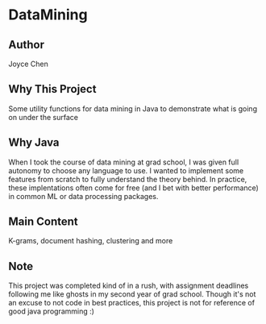 # DataMining
## Author
Joyce Chen
## Why This Project
Some utility functions for data mining in Java to demonstrate what is going on under the surface

## Why Java
When I took the course of data mining at grad school, I was given full autonomy to choose any language to use. 
I wanted to implement some features from scratch to fully understand the theory behind. In practice, these implentations
often come for free (and I bet with better performance) in common ML or data processing packages. 

## Main Content
K-grams, document hashing, clustering and more

## Note
This project was completed kind of in a rush, with assignment deadlines following me like ghosts in my
second year of grad school. Though it's not an excuse to not code in best practices, this project is not
for reference of good java programming :) 
